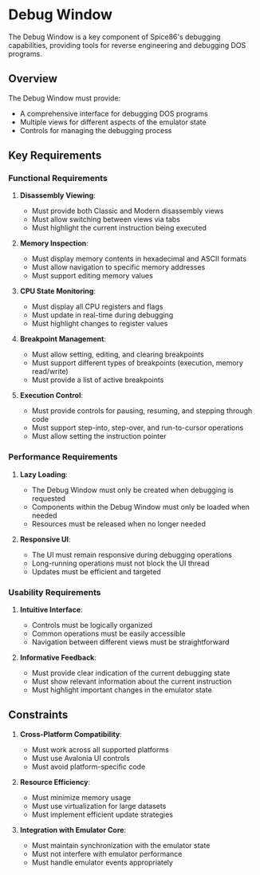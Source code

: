 # Debug Window

The Debug Window is a key component of Spice86's debugging capabilities, providing tools for reverse engineering and debugging DOS programs.

## Overview

The Debug Window must provide:
- A comprehensive interface for debugging DOS programs
- Multiple views for different aspects of the emulator state
- Controls for managing the debugging process

## Key Requirements

### Functional Requirements

1. **Disassembly Viewing**:
   - Must provide both Classic and Modern disassembly views
   - Must allow switching between views via tabs
   - Must highlight the current instruction being executed

2. **Memory Inspection**:
   - Must display memory contents in hexadecimal and ASCII formats
   - Must allow navigation to specific memory addresses
   - Must support editing memory values

3. **CPU State Monitoring**:
   - Must display all CPU registers and flags
   - Must update in real-time during debugging
   - Must highlight changes to register values

4. **Breakpoint Management**:
   - Must allow setting, editing, and clearing breakpoints
   - Must support different types of breakpoints (execution, memory read/write)
   - Must provide a list of active breakpoints

5. **Execution Control**:
   - Must provide controls for pausing, resuming, and stepping through code
   - Must support step-into, step-over, and run-to-cursor operations
   - Must allow setting the instruction pointer

### Performance Requirements

1. **Lazy Loading**:
   - The Debug Window must only be created when debugging is requested
   - Components within the Debug Window must only be loaded when needed
   - Resources must be released when no longer needed

2. **Responsive UI**:
   - The UI must remain responsive during debugging operations
   - Long-running operations must not block the UI thread
   - Updates must be efficient and targeted

### Usability Requirements

1. **Intuitive Interface**:
   - Controls must be logically organized
   - Common operations must be easily accessible
   - Navigation between different views must be straightforward

2. **Informative Feedback**:
   - Must provide clear indication of the current debugging state
   - Must show relevant information about the current instruction
   - Must highlight important changes in the emulator state

## Constraints

1. **Cross-Platform Compatibility**:
   - Must work across all supported platforms
   - Must use Avalonia UI controls
   - Must avoid platform-specific code

2. **Resource Efficiency**:
   - Must minimize memory usage
   - Must use virtualization for large datasets
   - Must implement efficient update strategies

3. **Integration with Emulator Core**:
   - Must maintain synchronization with the emulator state
   - Must not interfere with emulator performance
   - Must handle emulator events appropriately
